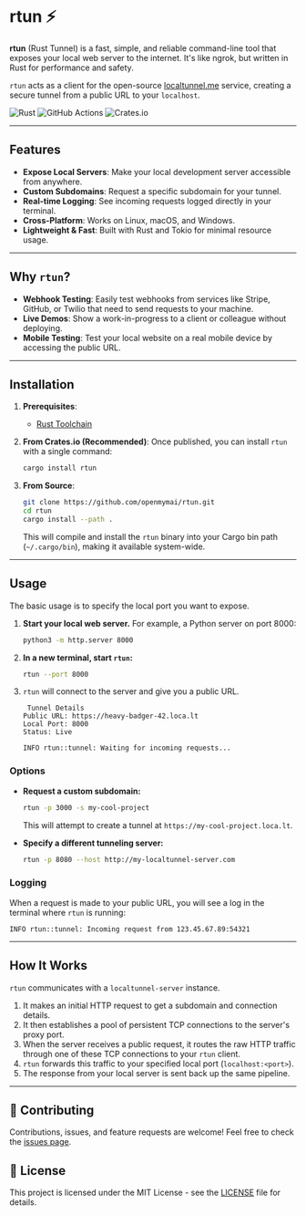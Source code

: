 # rtun ⚡

**rtun** (Rust Tunnel) is a fast, simple, and reliable command-line tool that exposes your local web server to the internet. It's like ngrok, but written in Rust for performance and safety.

`rtun` acts as a client for the open-source [localtunnel.me](https://localtunnel.me) service, creating a secure tunnel from a public URL to your `localhost`.

![Rust](https://img.shields.io/badge/Rust-000000?style=for-the-badge&logo=rust&logoColor=white)
![GitHub Actions](https://img.shields.io/github/actions/workflow/status/your-username/rtun/rust.yml?style=for-the-badge)
![Crates.io](https://img.shields.io/crates/v/rtun?style=for-the-badge)

---

## Features

- **Expose Local Servers**: Make your local development server accessible from anywhere.
- **Custom Subdomains**: Request a specific subdomain for your tunnel.
- **Real-time Logging**: See incoming requests logged directly in your terminal.
- **Cross-Platform**: Works on Linux, macOS, and Windows.
- **Lightweight & Fast**: Built with Rust and Tokio for minimal resource usage.

---

## Why `rtun`?

- **Webhook Testing**: Easily test webhooks from services like Stripe, GitHub, or Twilio that need to send requests to your machine.
- **Live Demos**: Show a work-in-progress to a client or colleague without deploying.
- **Mobile Testing**: Test your local website on a real mobile device by accessing the public URL.

---

## Installation

1.  **Prerequisites**:

    - [Rust Toolchain](https://www.rust-lang.org/tools/install)

2.  **From Crates.io (Recommended)**:
    Once published, you can install `rtun` with a single command:

    ```bash
    cargo install rtun
    ```

3.  **From Source**:
    ```bash
    git clone https://github.com/openmymai/rtun.git
    cd rtun
    cargo install --path .
    ```
    This will compile and install the `rtun` binary into your Cargo bin path (`~/.cargo/bin`), making it available system-wide.

---

## Usage

The basic usage is to specify the local port you want to expose.

1.  **Start your local web server.** For example, a Python server on port 8000:

    ```bash
    python3 -m http.server 8000
    ```

2.  **In a new terminal, start `rtun`:**

    ```bash
    rtun --port 8000
    ```

3.  `rtun` will connect to the server and give you a public URL.

    ```
     Tunnel Details
    Public URL: https://heavy-badger-42.loca.lt
    Local Port: 8000
    Status: Live

    INFO rtun::tunnel: Waiting for incoming requests...
    ```

### Options

- **Request a custom subdomain:**

  ```bash
  rtun -p 3000 -s my-cool-project
  ```

  This will attempt to create a tunnel at `https://my-cool-project.loca.lt`.

- **Specify a different tunneling server:**
  ```bash
  rtun -p 8080 --host http://my-localtunnel-server.com
  ```

### Logging

When a request is made to your public URL, you will see a log in the terminal where `rtun` is running:

```
INFO rtun::tunnel: Incoming request from 123.45.67.89:54321
```

---

## How It Works

`rtun` communicates with a `localtunnel-server` instance.

1.  It makes an initial HTTP request to get a subdomain and connection details.
2.  It then establishes a pool of persistent TCP connections to the server's proxy port.
3.  When the server receives a public request, it routes the raw HTTP traffic through one of these TCP connections to your `rtun` client.
4.  `rtun` forwards this traffic to your specified local port (`localhost:<port>`).
5.  The response from your local server is sent back up the same pipeline.

---

## 🤝 Contributing

Contributions, issues, and feature requests are welcome! Feel free to check the [issues page](https://github.com/openmymai/rtun/issues).

## 📜 License

This project is licensed under the MIT License - see the [LICENSE](LICENSE) file for details.
